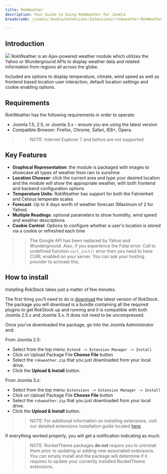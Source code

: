 ```yaml
---
title: RokWeather
description: Your Guide to Using RokWeather for Joomla
breadcrumb: /joomla:Joomla/extensions:Extensions/!rokweather:RokWeather

---
```


Introduction
-----
![][rokweather]
RokWeather is an Ajax-powered weather module which utilizes the Yahoo or Wunderground APIs to display weather data and related information from regions all across the globe.

Included are options to display temperature, climate, wind speed as well as frontend based location user interaction, default location settings and cookie enabling options.

Requirements
------------
RokWeather has the following requirements in order to operate:

* Joomla 1.5, 2.5, or Joomla 3.x - ensure you are using the latest version
* Compatible Browser: Firefox, Chrome, Safari, IE8+, Opera.

>> NOTE: Internet Explorer 7 and before are not supported

Key Features
------------
* **Graphical Representation**: the module is packaged with images to showcase all types of weather from rain to sunshine
* **Location Chooser**: click the current area and type your desired location and the module will show the appropriate weather, with both frontend and backend configuration options
* **Temperature Units**: RokWeather has support for both the Fahrenheit and Celsius temperate scales
* **Forecast**: Up to 4 days worth of weather forecast (Maximum of 2 for Yahoo)
* **Multiple Readings**: optional parameters to show humidity, wind speed and weather descriptions
* **Cookie Control**: Options to configure whether a user's location is stored via a cookie or refreshed each time

>> The Google API has been replaced by Yahoo and Wunderground.  Also, if you experience the Fatal error: Call to undefined function `curl_init()` error then you need to have CURL enabled on your server. You can ask your hosting provider to activate this.

How to install
--------------
Installing RokStock takes just a matter of few minutes.

The first thing you’ll need to do is [download][download] the latest version of RokStock. The package you will download is a bundle containing all the required plugins to get RokStock up and running and it is compatible with both Joomla 2.5.x and Joomla 3.x. It does not need to be uncompressed. 

Once you've downloaded the package, go into the Joomla Administrator and:

From Joomla 2.5:

* Select from the top menu: `Extend -> Extension Manager -> Install`
* Click on Upload Package File **Choose File** button
* Select the `rokweather.zip` that you just downloaded from your local drive.
* Click the **Upload & Install** button.

From Joomla 3.x:

* Select from the top menu: `Extensions -> Extension Manager -> Install`
* Click on Upload Package File **Choose File** button
* Select the `rokweather.zip` that you just downloaded from your local drive.
* Click the **Upload & Install** button.

>> NOTE: For additional information on installing extensions, visit our detailed extensions installation guide located [here][install].

If everything worked properly, you will get a notification indicating as much.

>> NOTE: RocketTheme packages **do not** require you to uninstall them prior to updating or adding new associated extensions. You can simply install and the package will determine if it requires to update your currently installed RocketTheme extensions.

[featured]: assets/roksprocket-layout.png
[download]: http://www.rockettheme.com/extensions-downloads/club/1003-rokweather
[install]: ../../platform/extensions.md#how-to-install-an-extension
[rokweather]: assets/rokweather.png
[details]: assets/rokweather_details.png